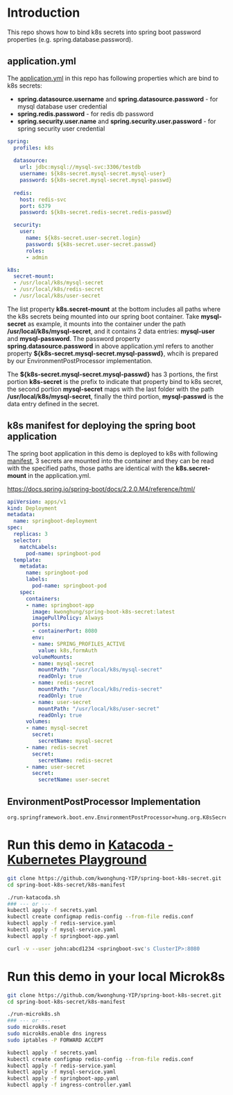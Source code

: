 # Introduction
This repo shows how to bind k8s secrets into spring boot password properties (e.g. spring.database.password).

## application.yml
The [application.yml](/src/main/resources/application.yml) in this repo has following properties which are bind to k8s secrets:

* **spring.datasource.username** and **spring.datasource.password** - for mysql database user credential
* **spring.redis.password** - for redis db password
* **spring.security.user.name** and **spring.security.user.password** - for spring security user credential

```yaml
spring:
  profiles: k8s
 
  datasource:
    url: jdbc:mysql://mysql-svc:3306/testdb
    username: ${k8s-secret.mysql-secret.mysql-user}
    password: ${k8s-secret.mysql-secret.mysql-passwd}
  
  redis:
    host: redis-svc
    port: 6379
    password: ${k8s-secret.redis-secret.redis-passwd}

  security:
    user:
      name: ${k8s-secret.user-secret.login}
      password: ${k8s-secret.user-secret.passwd}
      roles:
      - admin

k8s:
  secret-mount:
  - /usr/local/k8s/mysql-secret
  - /usr/local/k8s/redis-secret
  - /usr/local/k8s/user-secret
```
The list property **k8s.secret-mount** at the bottom includes all paths where the k8s secrets being mounted into our spring boot container. Take **mysql-secret** as example, it mounts into the container under the path **/usr/local/k8s/mysql-secret**, and it contains 2 data entries: **mysql-user** and **mysql-password**. The password property **spring.datasource.password** in above application.yml refers to another property **${k8s-secret.mysql-secret.mysql-passwd}**, whcih is prepared by our EnvironmentPostProcessor implementation. 

The **${k8s-secret.mysql-secret.mysql-passwd}** has 3 portions, the first portion **k8s-secret** is the prefix to indicate that property bind to k8s secret, the second portion **mysql-secret** maps with the last folder with the path **/usr/local/k8s/mysql-secret**, finally the third portion, **mysql-passwd** is the data entry defined in the secret.

## k8s manifest for deploying the spring boot application
The spring boot application in this demo is deployed to k8s with following [manifest](), 3 secrets are mounted into the container and they can be read with the specified paths, those paths are identical with the **k8s.secret-mount** in the application.yml.

https://docs.spring.io/spring-boot/docs/2.2.0.M4/reference/html/
```yaml
apiVersion: apps/v1
kind: Deployment
metadata:
  name: springboot-deployment
spec:
  replicas: 3
  selector:
    matchLabels:
      pod-name: springboot-pod
  template:
    metadata:
      name: springboot-pod
      labels:
        pod-name: springboot-pod
    spec:
      containers:
      - name: springboot-app
        image: kwonghung/spring-boot-k8s-secret:latest
        imagePullPolicy: Always
        ports:
        - containerPort: 8080
        env:
        - name: SPRING_PROFILES_ACTIVE
          value: k8s,formAuth
        volumeMounts:
        - name: mysql-secret
          mountPath: "/usr/local/k8s/mysql-secret"
          readOnly: true
        - name: redis-secret
          mountPath: "/usr/local/k8s/redis-secret"
          readOnly: true
        - name: user-secret
          mountPath: "/usr/local/k8s/user-secret"
          readOnly: true         
      volumes:
      - name: mysql-secret
        secret:
          secretName: mysql-secret
      - name: redis-secret
        secret:
          secretName: redis-secret
      - name: user-secret
        secret:
          secretName: user-secret
```
## EnvironmentPostProcessor Implementation

```properties
org.springframework.boot.env.EnvironmentPostProcessor=hung.org.K8sSecretPostProcessor
```

# Run this demo in [Katacoda - Kubernetes Playground](https://www.katacoda.com/courses/kubernetes/playground)
```bash
git clone https://github.com/kwonghung-YIP/spring-boot-k8s-secret.git
cd spring-boot-k8s-secret/k8s-manifest

./run-katacoda.sh
### --- or ---
kubectl apply -f secrets.yaml
kubectl create configmap redis-config --from-file redis.conf
kubectl apply -f redis-service.yaml
kubectl apply -f mysql-service.yaml
kubectl apply -f springboot-app.yaml

curl -v --user john:abcd1234 <springboot-svc's ClusterIP>:8080
```

# Run this demo in your local Microk8s
```bash
git clone https://github.com/kwonghung-YIP/spring-boot-k8s-secret.git
cd spring-boot-k8s-secret/k8s-manifest

./run-microk8s.sh
### --- or ---
sudo microk8s.reset
sudo microk8s.enable dns ingress
sudo iptables -P FORWARD ACCEPT

kubectl apply -f secrets.yaml
kubectl create configmap redis-config --from-file redis.conf
kubectl apply -f redis-service.yaml
kubectl apply -f mysql-service.yaml
kubectl apply -f springboot-app.yaml
kubectl apply -f ingress-controller.yaml
```
